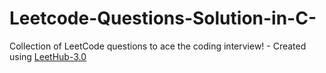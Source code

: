 # Leetcode-Questions-Solution-in-C-
Collection of LeetCode questions to ace the coding interview! - Created using [LeetHub-3.0](https://github.com/raphaelheinz/LeetHub-3.0)
